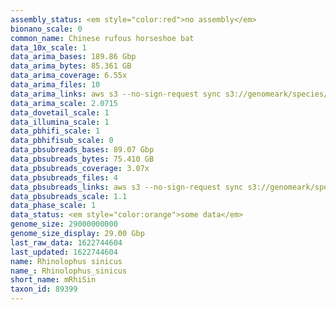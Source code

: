 ```yaml
---
assembly_status: <em style="color:red">no assembly</em>
bionano_scale: 0
common_name: Chinese rufous horseshoe bat
data_10x_scale: 1
data_arima_bases: 189.86 Gbp
data_arima_bytes: 85.361 GB
data_arima_coverage: 6.55x
data_arima_files: 10
data_arima_links: aws s3 --no-sign-request sync s3://genomeark/species/Rhinolophus_sinicus/mRhiSin1/genomic_data/arima/ .<br>
data_arima_scale: 2.0715
data_dovetail_scale: 1
data_illumina_scale: 1
data_pbhifi_scale: 1
data_pbhifisub_scale: 0
data_pbsubreads_bases: 89.07 Gbp
data_pbsubreads_bytes: 75.410 GB
data_pbsubreads_coverage: 3.07x
data_pbsubreads_files: 4
data_pbsubreads_links: aws s3 --no-sign-request sync s3://genomeark/species/Rhinolophus_sinicus/mRhiSin1/genomic_data/pacbio/ . --exclude "*ccs*bam*"<br>
data_pbsubreads_scale: 1.1
data_phase_scale: 1
data_status: <em style="color:orange">some data</em>
genome_size: 29000000000
genome_size_display: 29.00 Gbp
last_raw_data: 1622744604
last_updated: 1622744604
name: Rhinolophus sinicus
name_: Rhinolophus_sinicus
short_name: mRhiSin
taxon_id: 89399
---
```

